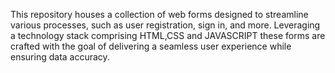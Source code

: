 This repository houses a collection of web forms designed to streamline various processes, such as user registration, sign in, and more. Leveraging a technology stack comprising HTML,CSS and JAVASCRIPT these forms are crafted with the goal of delivering a seamless user experience while ensuring data accuracy.
